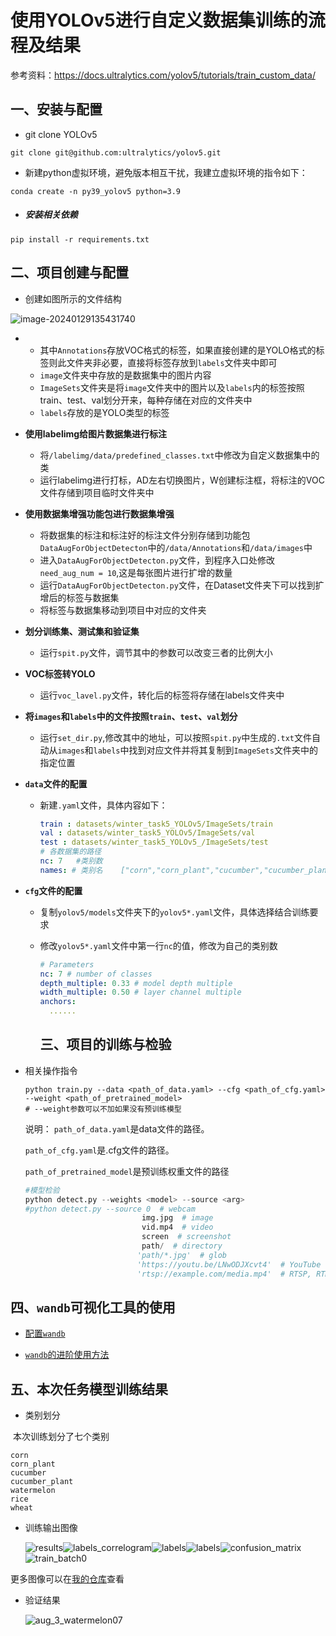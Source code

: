 # 使用YOLOv5进行自定义数据集训练的流程及结果

参考资料：https://docs.ultralytics.com/yolov5/tutorials/train_custom_data/

## 一、安装与配置

- git clone YOLOv5

```shell
git clone git@github.com:ultralytics/yolov5.git
```

- 新建python虚拟环境，避免版本相互干扰，我建立虚拟环境的指令如下：

```shell
conda create -n py39_yolov5 python=3.9
```

- ##### 安装相关依赖

```shell
pip install -r requirements.txt 
```

## 二、项目创建与配置

- 创建如图所示的文件结构

![image-20240129135431740](https://raw.githubusercontent.com/djz47/test/main/202401291354773.png)

- + 其中`Annotations`存放VOC格式的标签，如果直接创建的是YOLO格式的标签则此文件夹非必要，直接将标签存放到`labels`文件夹中即可
  + `image`文件夹中存放的是数据集中的图片内容
  + `ImageSets`文件夹是将`image`文件夹中的图片以及`labels`内的标签按照train、test、val划分开来，每种存储在对应的文件夹中
  + `labels`存放的是YOLO类型的标签

- **使用labelimg给图片数据集进行标注**
  - 将`/labelimg/data/predefined_classes.txt`中修改为自定义数据集中的类
  - 运行labelimg进行打标，AD左右切换图片，W创建标注框，将标注的VOC文件存储到项目临时文件夹中

- **使用数据集增强功能包进行数据集增强**
  - 将数据集的标注和标注好的标注文件分别存储到功能包`DataAugForObjectDetecton`中的`/data/Annotations`和`/data/images`中
  - 进入`DataAugForObjectDetecton.py`文件，到程序入口处修改`need_aug_num = 10`,这是每张图片进行扩增的数量
  - 运行`DataAugForObjectDetecton.py`文件，在Dataset文件夹下可以找到扩增后的标签与数据集
  - 将标签与数据集移动到项目中对应的文件夹

- **划分训练集、测试集和验证集**
  - 运行`spit.py`文件，调节其中的参数可以改变三者的比例大小
- **VOC标签转YOLO**
  - 运行`voc_lavel.py`文件，转化后的标签将存储在labels文件夹中

- **将`images`和`labels`中的文件按照`train`、`test`、`val`划分**
  - 运行`set_dir.py`,修改其中的地址，可以按照`spit.py`中生成的`.txt`文件自动从`images`和`labels`中找到对应文件并将其复制到`ImageSets`文件夹中的指定位置

- **`data`文件的配置**

  - 新建`.yaml`文件，具体内容如下：

    ```yaml
    train : datasets/winter_task5_YOLOv5/ImageSets/train
    val : datasets/winter_task5_YOLOv5/ImageSets/val
    test : datasets/winter_task5_YOLOv5_/ImageSets/test
    # 各数据集的路径
    nc: 7	#类别数
    names: # 类别名	["corn","corn_plant","cucumber","cucumber_plant","watermelon","rice","wheat"]
    ```

- **`cfg`文件的配置**

  - 复制`yolov5/models`文件夹下的`yolov5*.yaml`文件，具体选择结合训练要求

  - 修改`yolov5*.yaml`文件中第一行`nc`的值，修改为自己的类别数

    ```yaml
    # Parameters
    nc: 7 # number of classes
    depth_multiple: 0.33 # model depth multiple
    width_multiple: 0.50 # layer channel multiple
    anchors:
      ......
    ```

	## 三、项目的训练与检验

- 相关操作指令

  ```shell
  python train.py --data <path_of_data.yaml> --cfg <path_of_cfg.yaml> --weight <path_of_pretrained_model>
  # --weight参数可以不加如果没有预训练模型
  ```

  说明：
   `path_of_data.yaml`是data文件的路径。

  `path_of_cfg.yaml`是.cfg文件的路径。

  `path_of_pretrained_model`是预训练权重文件的路径

  ```python
  #模型检验
  python detect.py --weights <model> --source <arg>
  #python detect.py --source 0  # webcam
                            img.jpg  # image
                            vid.mp4  # video
                            screen  # screenshot
                            path/  # directory
                           'path/*.jpg'  # glob
                           'https://youtu.be/LNwODJXcvt4'  # YouTube
                           'rtsp://example.com/media.mp4'  # RTSP, RTMP,HTTP stream
  ```

## 四、`wandb`可视化工具的使用

- [配置`wandb`](https://xugaoxiang.com/2021/01/27/yolov5-wandb/)

- [`wandb`的进阶使用方法](https://zhuanlan.zhihu.com/p/522355820)

## 五、本次任务模型训练结果

- 类别划分

​		本次训练划分了七个类别

```
corn
corn_plant
cucumber
cucumber_plant
watermelon
rice
wheat
```

- 训练输出图像

  ![results](https://raw.githubusercontent.com/djz47/test/main/202401291447241.png)![labels_correlogram](https://raw.githubusercontent.com/djz47/test/main/202401291447173.jpg)![labels](https://raw.githubusercontent.com/djz47/test/main/202401291446046.jpg)![labels](https://raw.githubusercontent.com/djz47/test/main/202401291446132.jpg)![confusion_matrix](https://raw.githubusercontent.com/djz47/test/main/202401291446651.png)![train_batch0](https://raw.githubusercontent.com/djz47/test/main/202401291445581.jpg)

更多图像可以在[我的仓库](https://github.com/djz47/Homework/tree/master/%E8%A7%86%E8%A7%89task5/winter_task5_YOLOv5)查看

- 验证结果

  ![aug_3_watermelon07](https://raw.githubusercontent.com/djz47/test/main/202401291456803.jpg)